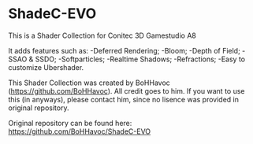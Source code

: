 # ShadeC-EVO

This is a Shader Collection for Conitec 3D Gamestudio A8

It adds features such as:
-Deferred Rendering;
-Bloom;
-Depth of Field;
-SSAO & SSDO;
-Softparticles;
-Realtime Shadows;
-Refractions;
-Easy to customize Ubershader. 

This Shader Collection was created by BoHHavoc (https://github.com/BoHHavoc). All credit goes to him.
If you want to use this (in anyways), please contact him, since no lisence was provided in original repository.

Original repository can be found here:
https://github.com/BoHHavoc/ShadeC-EVO
